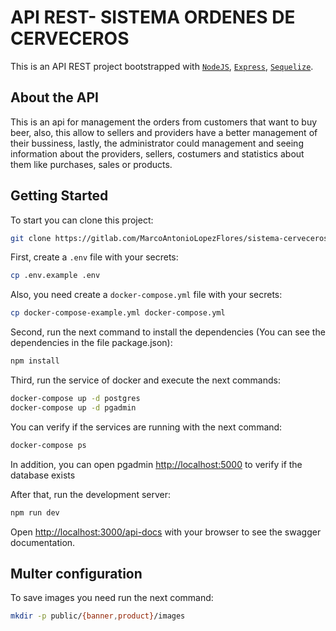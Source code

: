 # API REST- SISTEMA ORDENES DE CERVECEROS

This is an API REST project bootstrapped with [`NodeJS`](https://nodejs.org/en/), [`Express`](http://expressjs.com/), [`Sequelize`](https://sequelize.org/master/index.html).

## About the API

This is an api for management the orders from customers that want to buy beer, also, this allow to sellers and providers have a better management of their bussiness, lastly, the administrator could management and seeing information about the providers, sellers, costumers and statistics about them like purchases, sales or products.

## Getting Started

To start you can clone this project:

```bash
git clone https://gitlab.com/MarcoAntonioLopezFlores/sistema-cerveceros.git
```

First, create a `.env` file with your secrets:

```bash
cp .env.example .env
```

Also, you need create a `docker-compose.yml` file with your secrets:

```bash
cp docker-compose-example.yml docker-compose.yml
```

Second, run the next command to install the dependencies (You can see the dependencies in the file package.json):

```bash
npm install
```

Third, run the service of docker and execute the next commands:

```bash
docker-compose up -d postgres
docker-compose up -d pgadmin
```

You can verify if the services are running with the next command:

```bash
docker-compose ps
```

In addition, you can open pgadmin [http://localhost:5000](http://localhost:5000) to verify if the database exists

After that, run the development server:

```bash
npm run dev
```

Open [http://localhost:3000/api-docs](http://localhost:3000/api-docs) with your browser to see the swagger documentation.

## Multer configuration

To save images you need run the next command:

```bash
mkdir -p public/{banner,product}/images
```
